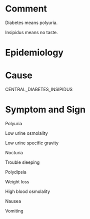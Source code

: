 # Comment

Diabetes means polyuria.

Insipidus means no taste.

# Epidemiology

# Cause

CENTRAL_DIABETES_INSIPIDUS

# Symptom and Sign

Polyuria

Low urine osmolality

Low urine specific gravity

Nocturia

Trouble sleeping

Polydipsia

Weight loss

High blood osmolality

Nausea

Vomiting

